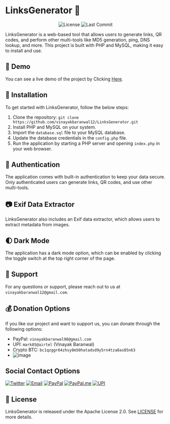# LinksGenerator 🚀

<p align="center">
  <img src="https://img.shields.io/github/license/vinayakbaranwal12/LinksGenerator?style=for-the-badge" alt="License" />
  <img src="https://img.shields.io/github/last-commit/vinayakbaranwal12/LinksGenerator?style=for-the-badge" alt="Last Commit" />
</p>

LinksGenerator is a web-based tool that allows users to generate links, QR codes, and perform other multi-tools like MD5 generation, ping, DNS lookup, and more. This project is built with PHP and MySQL, making it easy to install and use.

## 🚀 Demo

You can see a live demo of the project by Clicking [Here](https://tools.hypweb.in).

## 🔧 Installation

To get started with LinksGenerator, follow the below steps:

1. Clone the repository: `git clone https://github.com/vinayakbaranwal12/LinksGenerator.git`
2. Install PHP and MySQL on your system.
3. Import the `database.sql` file to your MySQL database.
4. Update the database credentials in the `config.php` file.
5. Run the application by starting a PHP server and opening `index.php` in your web browser.

## 🔐 Authentication

The application comes with built-in authentication to keep your data secure. Only authenticated users can generate links, QR codes, and use other multi-tools.

## 📷 Exif Data Extractor

LinksGenerator also includes an Exif data extractor, which allows users to extract metadata from images.

## 🌓 Dark Mode

The application has a dark mode option, which can be enabled by clicking the toggle switch at the top right corner of the page.

## 📧 Support

For any questions or support, please reach out to us at `vinayakbaranwal12@gmail.com`.

## 💰 Donation Options

If you like our project and want to support us, you can donate through the following options:

- PayPal: `vinayakbaranwal98@gmail.com`
- UPI: `mark85@airtel` (Vinayak Baranwal)
- Crypto BTC: `bc1qzggr64zhsy8m50hatadsd9y5rn4tza8as85n63`
- ![image](https://user-images.githubusercontent.com/68575225/234098017-d1b9fd28-fa94-45ad-b91f-4798a2c90f24.png)</div>

## Social Contact Options

[![Twitter](https://img.shields.io/badge/Twitter-%40vinayakb69-blue)](https://twitter.com/vinayakb69)
[![Email](https://img.shields.io/badge/Email-vinayakbaranwal12%40gmail.com-red)](mailto:vinayakbaranwal12@gmail.com)
[![PayPal](https://img.shields.io/badge/PayPal-vinayakbaranwal98%40gmail.com-blue)](https://www.paypal.com/vinayakbaranwal98@gmail,com)
[![PayPal.me](https://img.shields.io/badge/PayPal.me-baranwalvinayak-blue)](https://www.paypal.me/baranwalvinayak)
[![UPI](https://img.shields.io/badge/UPI-mark85%40airtel-red)]()



[twitter]: https://twitter.com/vinayakb69
[email]: mailto:vinayakbaranwal12@gmail.com
[paypal]: https://www.paypal.com/vinayakbaranwal98@gmail,com
[paypal-me]: https://www.paypal.me/baranwalvinayak
[upi]: upi://mark85@airtel


## 📝 License

LinksGenerator is released under the Apache License 2.0. See [LICENSE](https://github.com/vinayakbaranwal12/LinksGenerator/blob/main/LICENSE) for more details.
